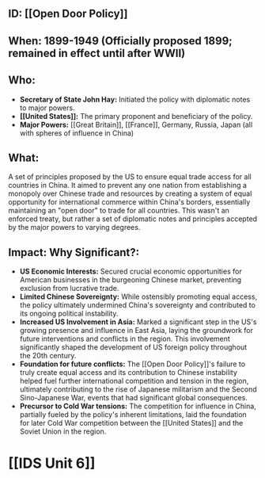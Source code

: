 ## ID: [[Open Door Policy]]

## When: 1899-1949 (Officially proposed 1899; remained in effect until after WWII)

## Who: 
* **Secretary of State John Hay:** Initiated the policy with diplomatic notes to major powers.
* **[[United States]]:** The primary proponent and beneficiary of the policy.
* **Major Powers:**  [[Great Britain]], [[France]], Germany, Russia, Japan (all with spheres of influence in China)

## What: 
A set of principles proposed by the US to ensure equal trade access for all countries in China. It aimed to prevent any one nation from establishing a monopoly over Chinese trade and resources by creating a system of equal opportunity for international commerce within China's borders, essentially maintaining an "open door" to trade for all countries. This wasn't an enforced treaty, but rather a set of diplomatic notes and principles accepted by the major powers to varying degrees.

## Impact: Why Significant?:
* **US Economic Interests:** Secured crucial economic opportunities for American businesses in the burgeoning Chinese market, preventing exclusion from lucrative trade.
* **Limited Chinese Sovereignty:** While ostensibly promoting equal access, the policy ultimately undermined China's sovereignty and contributed to its ongoing political instability.
* **Increased US Involvement in Asia:** Marked a significant step in the US's growing presence and influence in East Asia, laying the groundwork for future interventions and conflicts in the region.  This involvement significantly shaped the development of US foreign policy throughout the 20th century.
* **Foundation for future conflicts:** The [[Open Door Policy]]'s failure to truly create equal access and its contribution to Chinese instability helped fuel further international competition and tension in the region, ultimately contributing to the rise of Japanese militarism and the Second Sino-Japanese War, events that had significant global consequences.
* **Precursor to Cold War tensions:** The competition for influence in China, partially fueled by the policy's inherent limitations, laid the foundation for later Cold War competition between the [[United States]] and the Soviet Union in the region.

# [[IDS Unit 6]]